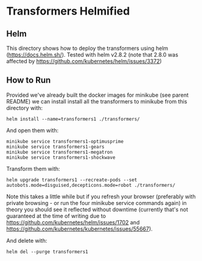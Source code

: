# Transformers Helmified

## Helm

This directory shows how to deploy the transformers using helm (https://docs.helm.sh/). Tested with helm v2.8.2 (note that 2.8.0 was affected by https://github.com/kubernetes/helm/issues/3372)

## How to Run

Provided we've already built the docker images for minikube (see parent README) we can install install all the transformers to minikube from this directory with:

`helm install --name=transformers1 ./transformers/`

And open them with:

`minikube service transformers1-optimusprime`<br/>
`minikube service transformers1-gears`<br/>
`minikube service transformers1-megatron`<br/>
`minikube service transformers1-shockwave`<br/>

Transform them with:

`helm upgrade transformers1 --recreate-pods --set autobots.mode=disguised,decepticons.mode=robot ./transformers/` <br/>

Note this takes a little while but if you refresh your browser (preferably with private browsing - or run the four minikube service commands again) in theory you should see it reflected without downtime (currently that's not guaranteed at the time of writing due to https://github.com/kubernetes/helm/issues/1702 and https://github.com/kubernetes/kubernetes/issues/55667).

And delete with:

`helm del --purge transformers1`